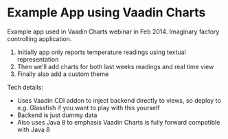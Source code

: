# Example App using Vaadin Charts

Example app used in Vaadin Charts webinar in Feb 2014. Imaginary factory controlling application.

 1. Initially app only reports temperature readings using textual representation
 2. Then we'll add charts for both last weeks readings and real time view
 3. Finally also add a custom theme
 
Tech details:
 
 * Uses Vaadin CDI addon to inject backend directly to views, so deploy to e.g. Glassfish if you want to play with this yourself
 * Backend is just dummy data
 * Also uses Java 8 to emphasis Vaadin Charts is fully forward compatible with Java 8
 
 
